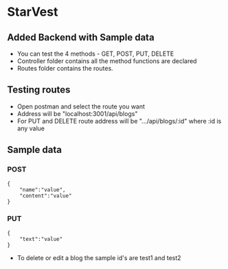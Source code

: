 # StarVest

## Added Backend with Sample data
- You can test the 4 methods - GET, POST, PUT, DELETE
- Controller folder contains all the method functions are declared
- Routes folder contains the routes.

## Testing routes
- Open postman and select the route you want
- Address will be "localhost:3001/api/blogs"
- For PUT and DELETE route address will be ".../api/blogs/:id" where :id is any value

## Sample data
### POST
```
{
    "name":"value",
    "content":"value"
}
```

### PUT
```
{
    "text":"value"
}
```

- To delete or edit a blog the sample id's are test1 and test2